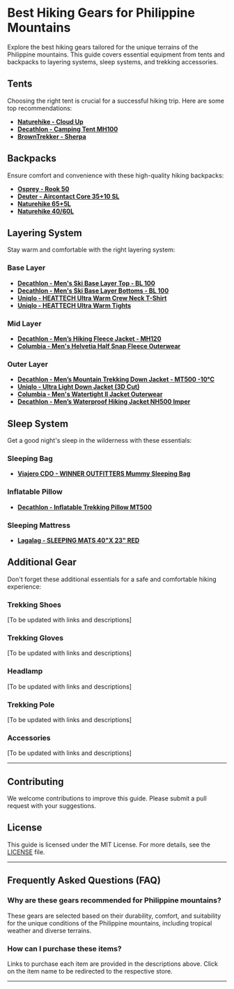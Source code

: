 # Best Hiking Gears for Philippine Mountains

Explore the best hiking gears tailored for the unique terrains of the Philippine mountains. This guide covers essential equipment from tents and backpacks to layering systems, sleep systems, and trekking accessories. 

## Tents
Choosing the right tent is crucial for a successful hiking trip. Here are some top recommendations:

- **[Naturehike - Cloud Up](https://www.lazada.com.ph/products/naturehike-cloud-up-series-1-2-3-person-portable-ultralight-weight-outdoor-camping-hiking-cycling-waterproof-3-season-camp-tent-in-210t-20d-original-upgraded-version-nature-hike-i3144531764-s15611896039.html?)**
- **[Decathlon - Camping Tent MH100](https://www.decathlon.ph/p/camping-tent-mh100-2-person-quechua-8513471.html)**
- **[BrownTrekker - Sherpa](https://shopee.ph/%E2%9D%A4%EF%B8%8F-COD-ok-SHERPA-LIGHTS-FREE-STANDING-TENT-i.134464594.10111911035?sp_atk=15431f44-6760-45ea-a228-52a24de7c2ed&xptdk=15431f44-6760-45ea-a228-52a24de7c2ed)**

## Backpacks
Ensure comfort and convenience with these high-quality hiking backpacks:

- **[Osprey - Rook 50](https://www.osprey.com/ph/en/rook-50-rook50-136?color=Black)**
- **[Deuter - Aircontact Core 35+10 SL](https://www.deuter.com/int-en/shop/backpacks/p1403337-backpacking-packs-aircontact-core-35-10-sl)**
- **[Naturehike 65+5L](https://www.lazada.com.ph/products/naturehike-high-quality-outdoor-mountaineering-climbing-backpack-camping-65l-55l-45l-large-capacity-waterproof-hiking-backpacks-with-rain-covershipping-from-the-philippines-i3214321648-s16119099222.html?)**
- **[Naturehike 40/60L](https://www.lazada.com.ph/products/naturehike-40l60l-large-capacity-backpack-camping-hiking-climbing-backpacks-breathable-lightweight-travel-aluminum-frame-mountaineering-backpack-with-rain-covershipping-from-the-philippines-i1291456112-s20191972978.html?)**

## Layering System
Stay warm and comfortable with the right layering system:

### Base Layer
- **[Decathlon - Men's Ski Base Layer Top - BL 100](https://www.decathlon.ph/p/men-s-ski-base-layer-top-bl-100-black-wedze-8510029.html)**
- **[Decathlon - Men's Ski Base Layer Bottoms - BL 100](https://www.decathlon.ph/p/m-ski-thermal-base-layer-bottoms-bl-100-black-wedze-8510030.html)**
- **[Uniqlo - HEATTECH Ultra Warm Crew Neck T-Shirt](https://www.uniqlo.com/ph/en/products/E461011-000?colorCode=COL09&sizeCode=SMA003)**
- **[Uniqlo - HEATTECH Ultra Warm Tights](https://www.uniqlo.com/ph/en/products/E461015-000?colorCode=COL08&sizeCode=SMA003)**

### Mid Layer
- **[Decathlon - Men’s Hiking Fleece Jacket - MH120](https://www.decathlon.ph/p/men-s-hiking-fleece-jacket-mh120-quechua-8606098.html)**
- **[Columbia - Men's Helvetia Half Snap Fleece Outerwear](https://columbiasportswear.ph/products/helvetia-half-snap-fleece-outerwear-1000450464?_pos=8&_sid=21688007b&_ss=r)**

### Outer Layer
- **[Decathlon - Men’s Mountain Trekking Down Jacket - MT500 -10°C](https://www.decathlon.ph/p/men-s-mountain-trekking-down-jacket-mt500-10-c-forclaz-8317909.html)**
- **[Uniqlo - Ultra Light Down Jacket (3D Cut)](https://www.uniqlo.com/ph/en/products/E459619-000?colorCode=COL09&sizeCode=SMA003)**
- **[Columbia - Men's Watertight II Jacket Outerwear](https://columbiasportswear.ph/products/watertight-ii-jacket-s23-outerwear-1000116607?_pos=2&_sid=c55a83853&_ss=r)**
- **[Decathlon - Men’s Waterproof Hiking Jacket NH500 Imper](https://www.decathlon.ph/p/men-s-waterproof-hiking-jacket-nh500-imper-quechua-8785166.html)**

## Sleep System
Get a good night's sleep in the wilderness with these essentials:

### Sleeping Bag
- **[Viajero CDO - WINNER OUTFITTERS Mummy Sleeping Bag](https://shopee.ph/WINNER-OUTFITTERS-Mummy-Sleeping-Bag-i.95308948.19409254811?xptdk=d618f1ef-6c6e-4153-9205-9b6a0a972522)**

### Inflatable Pillow
- **[Decathlon - Inflatable Trekking Pillow MT500](https://www.decathlon.ph/p/inflatable-trekking-pillow-mt500-forclaz-8772596.html)**

### Sleeping Mattress
- **[Lagalag - SLEEPING MATS 40"X 23" RED](https://shopee.ph/LAGALAG-SLEEPING-MATS-40-X-23-RED-i.90296472.1501403743)**

## Additional Gear
Don't forget these additional essentials for a safe and comfortable hiking experience:

### Trekking Shoes
[To be updated with links and descriptions]

### Trekking Gloves
[To be updated with links and descriptions]

### Headlamp
[To be updated with links and descriptions]

### Trekking Pole
[To be updated with links and descriptions]

### Accessories
[To be updated with links and descriptions]

---

## Contributing
We welcome contributions to improve this guide. Please submit a pull request with your suggestions.

## License
This guide is licensed under the MIT License. For more details, see the [LICENSE](LICENSE) file.

---

## Frequently Asked Questions (FAQ)

### Why are these gears recommended for Philippine mountains?
These gears are selected based on their durability, comfort, and suitability for the unique conditions of the Philippine mountains, including tropical weather and diverse terrains.

### How can I purchase these items?
Links to purchase each item are provided in the descriptions above. Click on the item name to be redirected to the respective store.

---

<!-- For more hiking tips and gear recommendations, follow us on [Twitter](https://twitter.com/hikinggearsph) and [Facebook](https://www.facebook.com/hikinggearsph). -->


